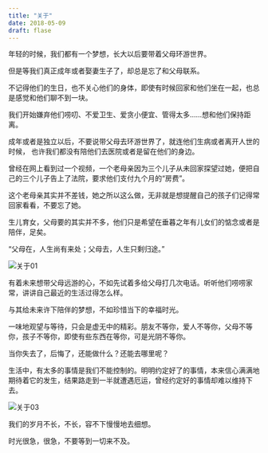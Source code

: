 ```yaml
---
title: "关于"
date: 2018-05-09
draft: flase
---
```


年轻的时候，我们都有一个梦想，长大以后要带着父母环游世界。

但是等我们真正成年或者娶妻生子了，却总是忘了和父母联系。

不记得他们的生日，也不关心他们的身体，即使有时候回家和他们坐在一起，也总是感觉和他们聊不到一块。

我们开始嫌弃他们唠叨、不爱卫生、爱贪小便宜、管得太多……想和他们保持距离。

成年或者是独立以后，不要说带父母去环游世界了，就连他们生病或者离开人世的时候，
也许我们都没有陪他们去医院或者是留在他们的身边。

曾经在网上看到过一个视频，一个老母亲因为三个儿子从未回家探望过她，便把自己的三个儿子告上了法院，要求他们支付九个月的“房费”。

这个老母亲其实并不差钱，她之所以这么做，无非就是想提醒自己的孩子们记得常回家看看，不要忘了她。

生儿育女，父母要的其实并不多，他们只是希望在垂暮之年有儿女们的惦念或者是陪伴，足矣。

“父母在，人生尚有来处；父母去，人生只剩归途。”

![关于01](https://qn.chenzqi.cn/blog/img/%E5%85%B3%E4%BA%8E01.png)

有着未来想带父母远游的心，不如先试着多给父母打几次电话。听听他们唠唠家常，讲讲自己最近的生活过得怎么样。

与其给未来许下陪伴的梦想，不如珍惜当下的幸福时光。

一味地观望与等待，只会是虚无中的精彩。朋友不等你，爱人不等你，父母不等你，孩子不等你，即使有些东西在等你，可是光阴不等你。

当你失去了，后悔了，还能做什么？还能去哪里呢？

生活中，有太多的事情是我们不能控制的。明明约定好了的事情，本来信心满满地期待着它的发生，结果路走到一半就遭遇厄运，曾经约定好的事情却难以维持下去。

![关于03](https://qn.chenzqi.cn/blog/img/%E5%85%B3%E4%BA%8E03.png)

我们的岁月不长，不长，容不下慢慢地去细想。

时光很急，很急，不要等到一切来不及。


